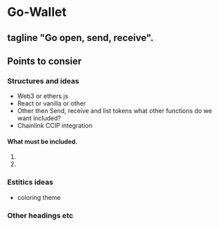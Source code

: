 # Go-Wallet

## tagline "Go open, send, receive".

## Points to consier

### Structures and ideas

- Web3 or ethers js
- React or vanilla or other
- Other then Send, receive and list tokens what other functions do we want included?
- Chainlink CCIP integration

#### What must be included.

1.
2.

### Estitics ideas

- coloring theme

### Other headings etc
